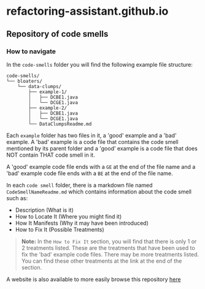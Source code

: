 # refactoring-assistant.github.io

## Repository of code smells

### How to navigate

In the `code-smells` folder you will find the following example file structure:

```
code-smells/
└── bloaters/
    └── data-clumps/
        ├── example-1/
        │   ├── DCBE1.java
        │   └── DCGE1.java
        ├── example-2/
        │   ├── DCBE1.java
        │   └── DCGE1.java
        └── DataClumpsReadme.md
```

Each `example` folder has two files in it, a 'good' example and a 'bad' example.
A 'bad' example is a code file that contains the code smell mentioned by its parent folder and a 'good' example is a code file that does NOT contain THAT code smell in it.

A 'good' example code file ends with a `GE` at the end of the file name and a 'bad' example code file ends with a `BE` at the end of the file name.

In each `code smell` folder, there is a markdown file named `CodeSmellNameReadme.md` which contains information about the code smell such as:

 - Description (What is it)
 - How to Locate It (Where you might find it)
 - How It Manifests (Why it may have been introduced)
 - How to Fix It (Possible Treatments)

> **Note:** In the `How to Fix It` section, you will find that there is only 1 or 2 treatments listed. These are the treatments that have been used to fix the 'bad' example code files. There may be more treatments listed. You can find these other treatments at the link at the end of the section.

A website is also available to more easily browse this repository [here](https://refactoring-assistant.github.io)
